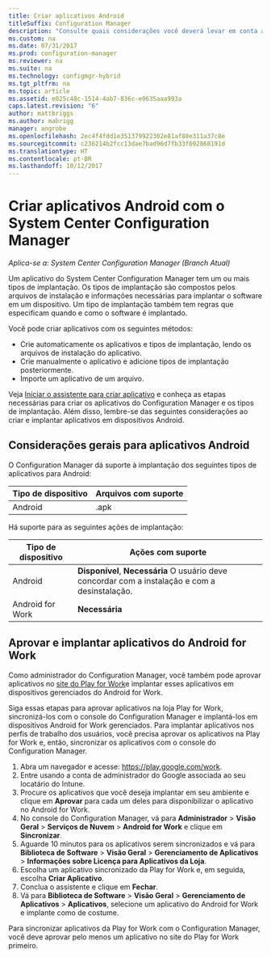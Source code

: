```yaml
---
title: Criar aplicativos Android
titleSuffix: Configuration Manager
description: "Consulte quais considerações você deverá levar em conta ao criar e implantar aplicativos para dispositivos Android."
ms.custom: na
ms.date: 07/31/2017
ms.prod: configuration-manager
ms.reviewer: na
ms.suite: na
ms.technology: configmgr-hybrid
ms.tgt_pltfrm: na
ms.topic: article
ms.assetid: e025c48c-1514-4ab7-836c-e0635aaa993a
caps.latest.revision: "6"
author: mattbriggs
ms.author: mabrigg
manager: angrobe
ms.openlocfilehash: 2ec4f4fdd1e351379922302e81af88e311a37c8e
ms.sourcegitcommit: c236214b2fcc13dae7bad96d7fb33f692868191d
ms.translationtype: HT
ms.contentlocale: pt-BR
ms.lasthandoff: 10/12/2017
---
```

# <a name="create-android-applications-with-system-center-configuration-manager"></a>Criar aplicativos Android com o System Center Configuration Manager

*Aplica-se a: System Center Configuration Manager (Branch Atual)*

Um aplicativo do System Center Configuration Manager tem um ou mais tipos de implantação. Os tipos de implantação são compostos pelos arquivos de instalação e informações necessárias para implantar o software em um dispositivo. Um tipo de implantação também tem regras que especificam quando e como o software é implantado.  

 Você pode criar aplicativos com os seguintes métodos:  

-   Crie automaticamente os aplicativos e tipos de implantação, lendo os arquivos de instalação do aplicativo.  
-   Crie manualmente o aplicativo e adicione tipos de implantação posteriormente.  
-   Importe um aplicativo de um arquivo.  

Veja [Iniciar o assistente para criar aplicativo](../../apps/deploy-use/create-applications.md#start-the-create-application-wizard) e conheça as etapas necessárias para criar os aplicativos do Configuration Manager e os tipos de implantação. Além disso, lembre-se das seguintes considerações ao criar e implantar aplicativos em dispositivos Android.  

## <a name="general-considerations-for-android-apps"></a>Considerações gerais para aplicativos Android

O Configuration Manager dá suporte à implantação dos seguintes tipos de aplicativos para Android:

|Tipo de dispositivo|Arquivos com suporte|
|-|-|
|Android|.apk|

Há suporte para as seguintes ações de implantação:

|Tipo de dispositivo|Ações com suporte|
|-|-|
|Android|**Disponível**, **Necessária** O usuário deve concordar com a instalação e com a desinstalação.|
|Android for Work | **Necessária** |

## <a name="approve-and-deploy-android-for-work-apps"></a>Aprovar e implantar aplicativos do Android for Work
Como administrador do Configuration Manager, você também pode aprovar aplicativos no [site do Play for Work](https://play.google.com/work)e implantar esses aplicativos em dispositivos gerenciados do Android for Work.

Siga essas etapas para aprovar aplicativos na loja Play for Work, sincronizá-los com o console do Configuration Manager e implantá-los em dispositivos Android for Work gerenciados. Para implantar aplicativos nos perfis de trabalho dos usuários, você precisa aprovar os aplicativos na Play for Work e, então, sincronizar os aplicativos com o console do Configuration Manager.

1. Abra um navegador e acesse: https://play.google.com/work.
2. Entre usando a conta de administrador do Google associada ao seu locatário do Intune.
3. Procure os aplicativos que você deseja implantar em seu ambiente e clique em **Aprovar** para cada um deles para disponibilizar o aplicativo no Android for Work.
4. No console do Configuration Manager, vá para **Administrador** > **Visão Geral** > **Serviços de Nuvem** > **Android for Work** e clique em **Sincronizar**.
5. Aguarde 10 minutos para os aplicativos serem sincronizados e vá para **Biblioteca de Software** > **Visão Geral** > **Gerenciamento de Aplicativos** > **Informações sobre Licença para Aplicativos da Loja**.
6. Escolha um aplicativo sincronizado da Play for Work e, em seguida, escolha **Criar Aplicativo**.
7. Conclua o assistente e clique em **Fechar**.
8. Vá para **Biblioteca de Software** > **Visão Geral** > **Gerenciamento de Aplicativos** > **Aplicativos**, selecione um aplicativo do Android for Work e implante como de costume.

Para sincronizar aplicativos da Play for Work com o Configuration Manager, você deve aprovar pelo menos um aplicativo no site do Play for Work primeiro.
